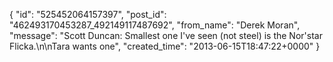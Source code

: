  {
   "id": "525452064157397",
   "post_id": "462493170453287_492149117487692",
   "from_name": "Derek Moran",
   "message": "Scott Duncan: Smallest one I've seen (not steel) is the Nor'star Flicka.\n\nTara wants one",
   "created_time": "2013-06-15T18:47:22+0000"
 }
